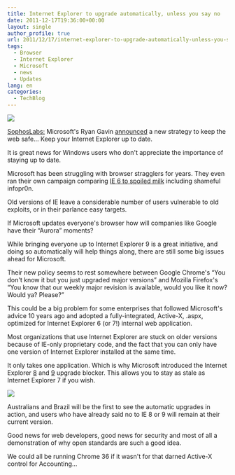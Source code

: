 ```yaml
---
title: Internet Explorer to upgrade automatically, unless you say no
date: 2011-12-17T19:36:00+00:00
layout: single
author_profile: true
url: 2011/12/17/internet-explorer-to-upgrade-automatically-unless-you-say-no/
tags:
  - Browser
  - Internet Explorer
  - Microsoft
  - news
  - Updates
lang: en
categories: 
  - TechBlog
---
```

![](http://2.bp.blogspot.com/-Vg5Kk6KgVx4/Tuzm3rkWi5I/AAAAAAAAEWY/OQaRp2-us7o/s1600/internetexplorer9logo.png)

[SophosLabs:](http://nakedsecurity.sophos.com/) Microsoft's Ryan Gavin [announced](http://windowsteamblog.com/ie/b/ie/archive/2011/12/15/ie-to-start-automatic-upgrades-across-windows-xp-windows-vista-and-windows-7.aspx) a new strategy to keep the web safe… Keep your Internet Explorer up to date.

It is great news for Windows users who don't appreciate the importance of staying up to date.

Microsoft has been struggling with browser stragglers for years. They even ran their own campaign comparing [IE 6 to spoiled milk](http://blog.seattlepi.com/microsoft/2010/05/17/microsoft-likens-ie6-to-old-spoiled-milk/) including shameful infopr0n.

Old versions of IE leave a considerable number of users vulnerable to old exploits, or in their parlance easy targets.

If Microsoft updates everyone's browser how will companies like Google have their “Aurora” moments?

While bringing everyone up to Internet Explorer 9 is a great initiative, and doing so automatically will help things along, there are still some big issues ahead for Microsoft.

Their new policy seems to rest somewhere between Google Chrome's “You don't know it but you just upgraded major versions” and Mozilla Firefox's “You know that our weekly major revision is available, would you like it now? Would ya? Please?”

This could be a big problem for some enterprises that followed Microsoft's advice 10 years ago and adopted a fully-integrated, Active-X, .aspx, optimized for Internet Explorer 6 (or 7!) internal web application.

Most organizations that use Internet Explorer are stuck on older versions because of IE-only proprietary code, and the fact that you can only have one version of Internet Explorer installed at the same time.

It only takes one application. Which is why Microsoft introduced the Internet Explorer [8](http://www.microsoft.com/download/en/details.aspx?displaylang=en&id=14149) and [9](http://www.microsoft.com/download/en/details.aspx?displaylang=en&id=179) upgrade blocker. This allows you to stay as stale as Internet Explorer 7 if you wish.

[![](http://2.bp.blogspot.com/-8ISItcFEAHc/Tuzm71PchhI/AAAAAAAAEWg/tAhLavk38so/s1600/html5_logo_256.png)](http://2.bp.blogspot.com/-8ISItcFEAHc/Tuzm71PchhI/AAAAAAAAEWg/tAhLavk38so/s1600/html5_logo_256.png)

Australians and Brazil will be the first to see the automatic upgrades in action, and users who have already said no to IE 8 or 9 will remain at their current version.

Good news for web developers, good news for security and most of all a demonstration of why open standards are such a good idea.

We could all be running Chrome 36 if it wasn't for that darned Active-X control for Accounting…